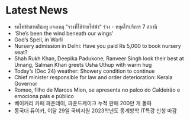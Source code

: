 # Latest News
-  รถไฟฟ้าสายสีชมพู แจงเหตุ "รางที่ใช้จ่ายไฟฟ้า" ร่วง - หยุดให้บริการ 7 สถานี
-  ‘She’s been the wind beneath our wings’
-  God’s Spell, in Warli
-  Nursery admission in Delhi: Have you paid Rs 5,000 to book nursery seat?
-  Shah Rukh Khan, Deepika Padukone, Ranveer Singh look their best at Umang, Salman Khan greets Usha Uthup with warm hug
-  Today’s (Dec 24) weather: Showery condition to continue
-  Chief minister responsible for law and order deterioration: Kerala Governor
-  Romeo, filho de Marcos Mion, se apresenta no palco do Caldeirão e emociona pais e público
-  베이커리 카페 파운데이, 파운드케이크 누적 판매 200만 개 돌파
-  동국대 듀이카, 이달 29일 국비지원 2023학년도 동계방학 IT특강 신청 마감
